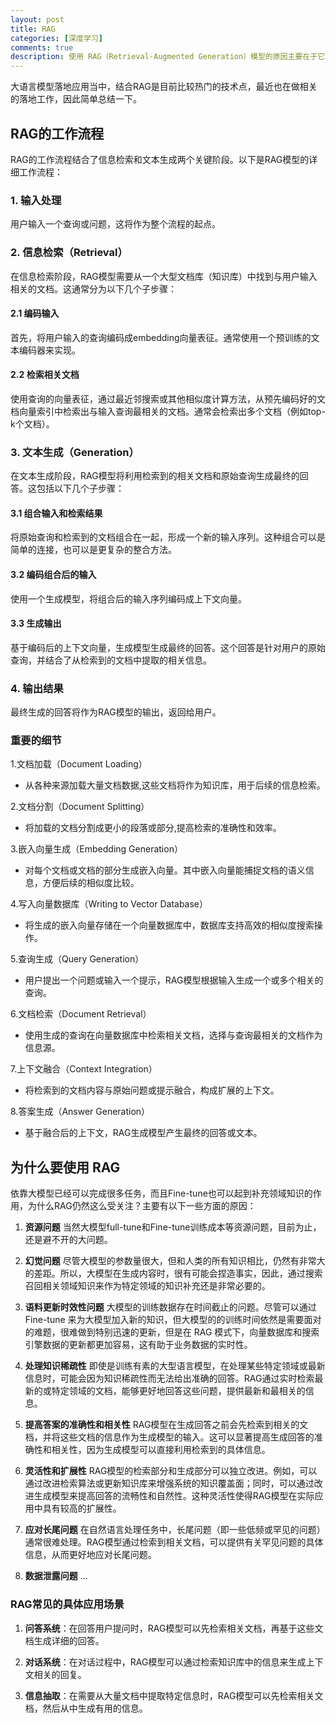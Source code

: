 ```yaml
---
layout: post
title: RAG
categories: [深度学习]
comments: true
description: 使用 RAG（Retrieval-Augmented Generation）模型的原因主要在于它将检索（Retrieval）和生成（Generation）这两种技术结合起来，以提高问答系统、对话系统等自然语言处理任务的效果。
---
```


大语言模型落地应用当中，结合RAG是目前比较热门的技术点，最近也在做相关的落地工作，因此简单总结一下。

## RAG的工作流程
RAG的工作流程结合了信息检索和文本生成两个关键阶段。以下是RAG模型的详细工作流程：

### 1. 输入处理
用户输入一个查询或问题，这将作为整个流程的起点。

### 2. 信息检索（Retrieval）
在信息检索阶段，RAG模型需要从一个大型文档库（知识库）中找到与用户输入相关的文档。这通常分为以下几个子步骤：

#### 2.1 编码输入
首先，将用户输入的查询编码成embedding向量表征。通常使用一个预训练的文本编码器来实现。

#### 2.2 检索相关文档
使用查询的向量表征，通过最近邻搜索或其他相似度计算方法，从预先编码好的文档向量索引中检索出与输入查询最相关的文档。通常会检索出多个文档（例如top-k个文档）。

### 3. 文本生成（Generation）
在文本生成阶段，RAG模型将利用检索到的相关文档和原始查询生成最终的回答。这包括以下几个子步骤：

#### 3.1 组合输入和检索结果
将原始查询和检索到的文档组合在一起，形成一个新的输入序列。这种组合可以是简单的连接，也可以是更复杂的整合方法。

#### 3.2 编码组合后的输入
使用一个生成模型，将组合后的输入序列编码成上下文向量。

#### 3.3 生成输出
基于编码后的上下文向量，生成模型生成最终的回答。这个回答是针对用户的原始查询，并结合了从检索到的文档中提取的相关信息。

### 4. 输出结果
最终生成的回答将作为RAG模型的输出，返回给用户。



### 重要的细节
1.文档加载（Document Loading）
- 从各种来源加载大量文档数据,这些文档将作为知识库，用于后续的信息检索。

2.文档分割（Document Splitting）
- 将加载的文档分割成更小的段落或部分,提高检索的准确性和效率。

3.嵌入向量生成（Embedding Generation）
- 对每个文档或文档的部分生成嵌入向量。其中嵌入向量能捕捉文档的语义信息，方便后续的相似度比较。
  
4.写入向量数据库（Writing to Vector Database）
- 将生成的嵌入向量存储在一个向量数据库中，数据库支持高效的相似度搜索操作。
  
5.查询生成（Query Generation）
- 用户提出一个问题或输入一个提示，RAG模型根据输入生成一个或多个相关的查询。
  
6.文档检索（Document Retrieval）
- 使用生成的查询在向量数据库中检索相关文档，选择与查询最相关的文档作为信息源。

7.上下文融合（Context Integration）
- 将检索到的文档内容与原始问题或提示融合，构成扩展的上下文。

8.答案生成（Answer Generation）
- 基于融合后的上下文，RAG生成模型产生最终的回答或文本。




## 为什么要使用 RAG
依靠大模型已经可以完成很多任务，而且Fine-tune也可以起到补充领域知识的作用，为什么RAG仍然这么受关注？主要有以下一些方面的原因：

1. **资源问题**
当然大模型full-tune和Fine-tune训练成本等资源问题，目前为止，还是避不开的大问题。
  

2. **幻觉问题**
尽管大模型的参数量很大，但和人类的所有知识相比，仍然有非常大的差距。所以，大模型在生成内容时，很有可能会捏造事实，因此，通过搜索召回相关领域知识来作为特定领域的知识补充还是非常必要的。


3. **语料更新时效性问题**
大模型的训练数据存在时间截止的问题。尽管可以通过 Fine-tune 来为大模型加入新的知识，但大模型的的训练时间依然是需要面对的难题，很难做到特别迅速的更新，但是在 RAG 模式下，向量数据库和搜索引擎数据的更新都更加容易，这有助于业务数据的实时性。


4. **处理知识稀疏性**
即使是训练有素的大型语言模型，在处理某些特定领域或最新信息时，可能会因为知识稀疏性而无法给出准确的回答。RAG通过实时检索最新的或特定领域的文档，能够更好地回答这些问题，提供最新和最相关的信息。


5. **提高答案的准确性和相关性**
RAG模型在生成回答之前会先检索到相关的文档，并将这些文档的信息作为生成模型的输入。这可以显著提高生成回答的准确性和相关性，因为生成模型可以直接利用检索到的具体信息。


6. **灵活性和扩展性**
RAG模型的检索部分和生成部分可以独立改进。例如，可以通过改进检索算法或更新知识库来增强系统的知识覆盖面；同时，可以通过改进生成模型来提高回答的流畅性和自然性。这种灵活性使得RAG模型在实际应用中具有较高的扩展性。


7. **应对长尾问题**
在自然语言处理任务中，长尾问题（即一些低频或罕见的问题）通常很难处理。RAG模型通过检索到相关文档，可以提供有关罕见问题的具体信息，从而更好地应对长尾问题。


8. **数据泄露问题**
...




### RAG常见的具体应用场景
1.  **问答系统**：在回答用户提问时，RAG模型可以先检索相关文档，再基于这些文档生成详细的回答。
  

2. **对话系统**：在对话过程中，RAG模型可以通过检索知识库中的信息来生成上下文相关的回复。


3. **信息抽取**：在需要从大量文档中提取特定信息时，RAG模型可以先检索相关文档，然后从中生成有用的信息。